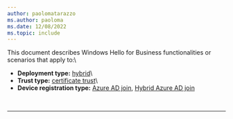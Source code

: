 ```yaml
---
author: paolomatarazzo
ms.author: paoloma
ms.date: 12/08/2022
ms.topic: include
---
```


This document describes Windows Hello for Business functionalities or scenarios that apply to:\
- **Deployment type:** [hybrid](../identity-protection/hello-for-business/hello-how-it-works-technology.md#hybrid-deployment)\
- **Trust type:** [certificate trust](../identity-protection/hello-for-business/hello-how-it-works-technology.md#certificate-trust)\
- **Device registration type:** [Azure AD join](../identity-protection/hello-for-business/hello-how-it-works-technology.md#azure-active-directory-join), [Hybrid Azure AD join](../identity-protection/hello-for-business/hello-how-it-works-technology.md#hybrid-azure-ad-join)

<br>

---
